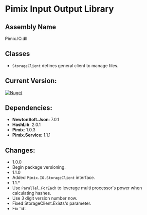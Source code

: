 Pimix Input Output Library
===

Assembly Name
---
Pimix.IO.dll

Classes
---
 - `StorageClient` defines general client to manage files.

Current Version:
---
[![Nuget](https://img.shields.io/nuget/v/Pimix.IO.svg)](http://nuget.org/packages/Pimix.IO)

Dependencies:
---
 - **NewtonSoft.Json**: 7.0.1
 - **HashLib**: 2.0.1
 - **Pimix**: 1.0.3
 - **Pimix.Service**: 1.1.1

Changes:
---
 - 1.0.0
  - Begin package versioning.
 - 1.1.0
  - Added `Pimix.IO.StorageClient` interface.
 - 1.1.*
  - Use `Parallel.ForEach` to leverage multi processor's power when calculating hashes.
  - Use 3 digit version number now.
  - Fixed StorageClient.Exists's parameter.
  - Fix 'id'.